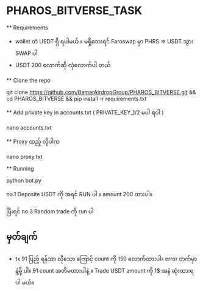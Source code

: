 # PHAROS_BITVERSE_TASK 



** Requirements

  - wallet  ထဲ USDT ရှိ ရပါမယ် ။ မရှိသေးရင် Faroswap မှာ PHRS => USDT သွား SWAP ပါ
  - USDT 200 လောက်ဆို လုံလောက်ပါ တယ်



** Clone the repo

git clone https://github.com/BamarAirdropGroup/PHAROS_BITVERSE.git && cd PHAROS_BITVERSE && pip install -r requirements.txt



** Add private key in accounts.txt ( PRIVATE_KEY_1/2 မပါ ရပါ )

nano accounts.txt


** Proxy ထည့် လိုပါက 

nano proxy.txt


** Running 

python bot.py


no.1 Deposite USDT ကို အရင် RUN ပါ ။ ‌amount 200 ထားပါ။ 

ပြီးရင် no.3 Random trade ကို run ပါ 

## မှတ်ချက် 
- tx 91 ပြည့် ရန်သာ လိုသော ကြောင့် count ကို 150 လောက်ထားပါ။ error တက်မှာနဲ့မို့ ပါ။ 91 count အတိမထားပါနဲ့ ။ Trade USDT amount ကို 1$ အနဲ ဆုံးထားရပါ မယ်။ 
